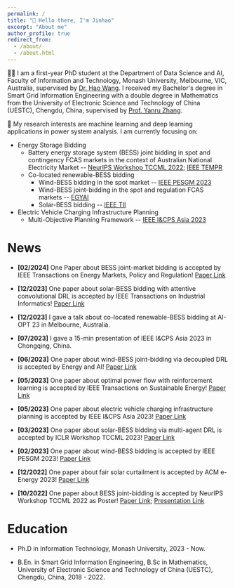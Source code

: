 ```yaml
---
permalink: /
title: "👏 Hello there, I'm Jinhao"
excerpt: "About me"
author_profile: true
redirect_from: 
  - /about/
  - /about.html
---
```


🧑‍🎓 I am a first-year PhD student at the Department of Data Science and AI, Faculty of Information and Technology, Monash University, Melbourne, VIC, Australia, supervised by [Dr. Hao Wang](https://research.monash.edu/en/persons/hao-wang). I received my Bachelor's degree in Smart Grid Information Engineering with a double degree in Mathematics from the University of Electronic Science and Technology of China (UESTC), Chengdu, China, supervised by [Prof. Yanru Zhang](https://scholar.google.com/citations?user=6I1ytegAAAAJ&hl=en).

🧐 My research interests are machine learning and deep learning applications in power system analysis. I am currently focusing on:

- Energy Storage Bidding
  - Battery energy storage system (BESS) joint bidding in spot and contingency FCAS markets in the context of Australian National Electricity Market -- [NeurIPS Workshop TCCML 2022](https://www.climatechange.ai/papers/neurips2022/62); [IEEE TEMPR](https://arxiv.org/abs/2402.19110)
  - Co-located renewable-BESS bidding
    - Wind-BESS bidding in the spot market -- [IEEE PESGM 2023](https://ieeexplore.ieee.org/document/10253181)
    - Wind-BESS joint-bidding in the spot and regulation FCAS markets -- [EGYAI](https://www.sciencedirect.com/science/article/pii/S2666546823000526)
    - Solar-BESS bidding -- [IEEE TII](https://ieeexplore.ieee.org/abstract/document/10419053)
- Electric Vehicle Charging Infrastructure Planning
  - Multi-Objective Planning Framework -- [IEEE I&CPS Asia 2023](https://ieeexplore.ieee.org/abstract/document/10294653)


News
======

- **[02/2024]** One Paper about BESS joint-market bidding is accepted by IEEE Transactions on Energy Markets, Policy and Regulation! [Paper Link](https://arxiv.org/abs/2402.19110)

- **[12/2023]** One paper about solar-BESS bidding with attentive convolutional DRL is accepted by IEEE Transactions on Industrial Informatics! [Paper Link](https://ieeexplore.ieee.org/abstract/document/10419053)

- **[12/2023]** I gave a talk about co-located renewable-BESS bidding at AI-OPT 23 in Melbourne, Australia.

- **[07/2023]** I gave a 15-min presentation of IEEE I&CPS Asia 2023 in Chongqing, China.

- **[06/2023]** One paper about wind-BESS joint-bidding via decoupled DRL is accepted by Energy and AI! [Paper Link](https://www.sciencedirect.com/science/article/pii/S2666546823000526)

- **[05/2023]** One paper about optimal power flow with reinforcement learning is accepted by IEEE Transactions on Sustainable Energy! [Paper Link](https://ieeexplore.ieee.org/document/10143277)

- **[05/2023]** One paper about electric vehicle charging infrastructure planning is accepted by IEEE I&CPS Asia 2023! [Paper Link](https://ieeexplore.ieee.org/abstract/document/10294653)

- **[03/2023]** One paper about solar-BESS bidding via multi-agent DRL is accepted by ICLR Workshop TCCML 2023! [Paper Link](https://www.climatechange.ai/papers/iclr2023/62)

- **[02/2023]** One paper about wind-BESS bidding is accepted by IEEE PESGM 2023! [Paper Link](https://ieeexplore.ieee.org/document/10253181)

- **[12/2022]** One paper about fair solar curtailment is accepted by ACM e-Energy 2023! [Paper Link](https://dl.acm.org/doi/abs/10.1145/3575813.3576871)

- **[10/2022]** One paper about BESS joint-bidding is accepted by NeurIPS Workshop TCCML 2022 as Poster! [Paper Link](https://www.climatechange.ai/papers/neurips2022/62); [Presentation Link](https://slideslive.com/38993986/learn-to-bid-deep-reinforcement-learning-with-transformer-for-energy-storage-bidding-in-energy-and-contingency-reserve-markets)


Education
======
- Ph.D in Information Technology, Monash University, 2023 - Now.

- B.En. in Smart Grid Information Engineering, B.Sc in Mathematics, University of Electronic Science and Technology of China (UESTC), Chengdu, China, 2018 - 2022.
